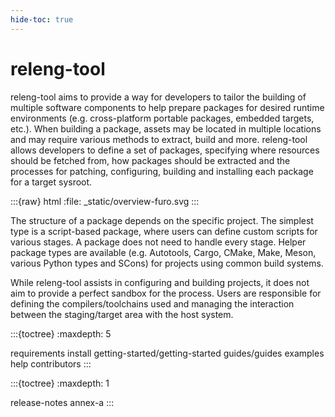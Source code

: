 ```yaml
---
hide-toc: true
---
```


# releng-tool

releng-tool aims to provide a way for developers to tailor the building of
multiple software components to help prepare packages for desired runtime
environments (e.g. cross-platform portable packages, embedded targets, etc.).
When building a package, assets may be located in multiple locations and may
require various methods to extract, build and more. releng-tool allows
developers to define a set of packages, specifying where resources should be
fetched from, how packages should be extracted and the processes for
patching, configuring, building and installing each package for a target
sysroot.

:::{raw} html
:file: _static/overview-furo.svg
:::

The structure of a package depends on the specific project. The simplest
type is a script-based package, where users can define custom scripts for
various stages. A package does not need to handle every stage. Helper
package types are available (e.g. Autotools, Cargo, CMake, Make, Meson,
various Python types and SCons) for projects using common build systems.

While releng-tool assists in configuring and building projects, it does not
aim to provide a perfect sandbox for the process. Users are responsible
for defining the compilers/toolchains used and managing the interaction
between the staging/target area with the host system.

:::{toctree}
:maxdepth: 5

requirements
install
getting-started/getting-started
guides/guides
examples
help
contributors
:::

:::{toctree}
:maxdepth: 1

release-notes
annex-a
:::
